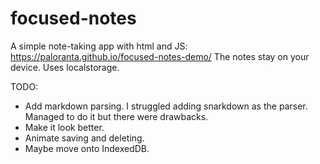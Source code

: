# focused-notes
A simple note-taking app with html and JS: https://paloranta.github.io/focused-notes-demo/
The notes stay on your device. Uses localstorage.

TODO:
- Add markdown parsing. I struggled adding snarkdown as the parser. Managed to do it but there were drawbacks.
- Make it look better.
- Animate saving and deleting.
- Maybe move onto IndexedDB.

